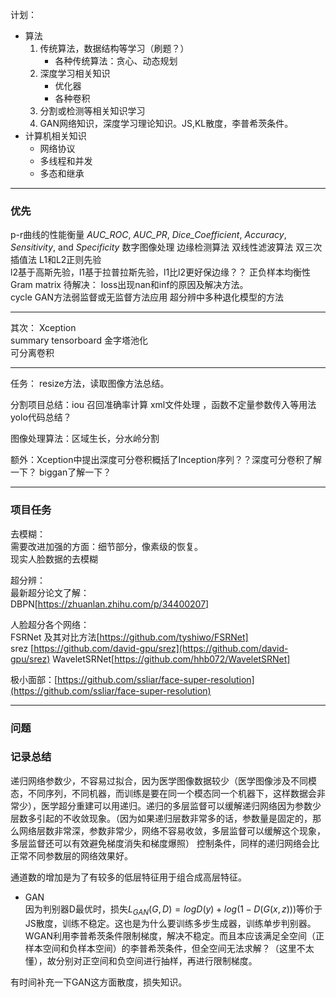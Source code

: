 
计划： 
- 算法
	1. 传统算法，数据结构等学习（刷题？）
		 - 各种传统算法：贪心、动态规划
	2. 深度学习相关知识
		-  优化器
		-  各种卷积
	3. 分割或检测等相关知识学习  
	4. GAN网络知识，深度学习理论知识。JS,KL散度，李普希茨条件。
- 计算机相关知识
  - 网络协议
  - 多线程和并发
  - 多态和继承



--------------
### 优先
p-r曲线的性能衡量 _AUC_ROC_, _AUC_PR_, _Dice_Coefficient_, _Accuracy_, _Sensitivity_, and _Specificity_
数字图像处理 边缘检测算法
双线性滤波算法
双三次插值法
L1和L2正则先验  
l2基于高斯先验，l1基于拉普拉斯先验，l1比l2更好保边缘？？
正负样本均衡性
Gram matrix
待解决：
loss出现nan和inf的原因及解决方法。  
cycle GAN方法弱监督或无监督方法应用
超分辨中多种退化模型的方法  


------
其次：
Xception   
summary tensorboard
金字塔池化  
可分离卷积  

-----
任务：
resize方法，读取图像方法总结。

分割项目总结：iou 召回准确率计算   xml文件处理   ，函数不定量参数传入等用法
yolo代码总结？

图像处理算法：区域生长，分水岭分割
 
额外：Xception中提出深度可分卷积概括了Inception序列？？深度可分卷积了解一下？
biggan了解一下？

---
### 项目任务
去模糊：  
需要改进加强的方面：细节部分，像素级的恢复。  
现实人脸数据的去模糊  

超分辨：  
最新超分论文了解：  
DBPN[https://zhuanlan.zhihu.com/p/34400207]  

人脸超分各个网络：  
FSRNet  及其对比方法[https://github.com/tyshiwo/FSRNet]  
srez [https://github.com/david-gpu/srez](https://github.com/david-gpu/srez)
WaveletSRNet[https://github.com/hhb072/WaveletSRNet]

极小面部：[https://github.com/ssliar/face-super-resolution](https://github.com/ssliar/face-super-resolution)

----
### 问题 


### 记录总结 
递归网络参数少，不容易过拟合，因为医学图像数据较少（医学图像涉及不同模态，不同序列，不同机器，而训练是要在同一个模态同一个机器下，这样数据会非常少），医学超分重建可以用递归。递归的多层监督可以缓解递归网络因为参数少层数多引起的不收敛现象。（因为如果递归层数非常多的话，参数量是固定的，那么网络层数非常深，参数非常少，网络不容易收敛，多层监督可以缓解这个现象，多层监督还可以有效避免梯度消失和梯度爆照）
控制条件，同样的递归网络会比正常不同参数层的网络效果好。

通道数的增加是为了有较多的低层特征用于组合成高层特征。
- GAN  
  因为判别器D最优时，损失$L_{GAN}(G,D)=logD(y)+log(1−D(G(x,z)))$等价于JS散度，训练不稳定。这也是为什么要训练多步生成器，训练单步判别器。  
  WGAN利用李普希茨条件限制梯度，解决不稳定。而且本应该满足全空间（正样本空间和负样本空间）的李普希茨条件，但全空间无法求解？（这里不太懂），故分别对正空间和负空间进行抽样，再进行限制梯度。  

有时间补充一下GAN这方面散度，损失知识。


<!--stackedit_data:
eyJoaXN0b3J5IjpbLTE3ODgxNzA1NjUsMzI3MTM1NTEzLDEyNT
Y0MTM0NTMsLTE3MzgwMDM2NjksMTEwNjE1MDE3NSwtMTY4OTEx
ODc4MiwtMTQ0NjE3NzYwOSwtMTgyODY4NjEwMSwyMTE2MzgwMD
AwLC02MTY1NTU2NTksLTMyNTYwMjgxNCwxMzUwMTMyNzkxLDE3
NjcwMzY5NDAsMTg0Njg1NzE4OSwtNzE3NzEwNjEsLTU2NjU2Mz
Q1Miw0MzI2NDgzMDAsNDE5MzgzMCw4NTYwOTAzNTksLTc5OTQw
Mjg0Nl19
-->